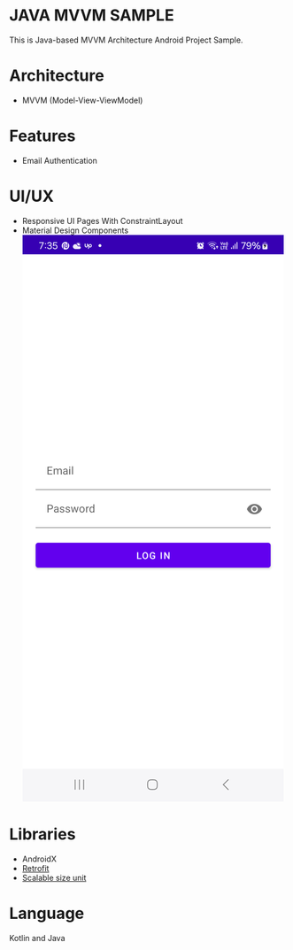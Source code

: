 # JAVA MVVM SAMPLE
This is Java-based MVVM Architecture Android Project Sample.

# Architecture
- MVVM (Model-View-ViewModel)

# Features
- Email Authentication

# UI/UX
- Responsive UI Pages With ConstraintLayout
- Material Design Components
  ![Login](screenshots/login.png)


# Libraries
- AndroidX
- [Retrofit](https://github.com/square/retrofit)
- [Scalable size unit](https://github.com/intuit/sdp)

# Language
Kotlin and Java
